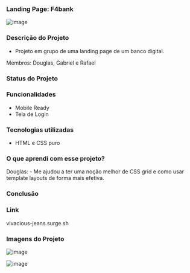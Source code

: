 ### Landing Page: F4bank

![image](https://user-images.githubusercontent.com/103120880/172064991-8b546b87-ffa4-4b2a-912d-78f67d25a8e5.png)

### Descrição do Projeto

- Projeto em grupo de uma landing page de um banco digital.

Membros: Douglas, Gabriel e Rafael

### Status do Projeto

### Funcionalidades

- Mobile Ready
- Tela de Login

### Tecnologias utilizadas

- HTML e CSS puro

### O que aprendi com esse projeto?

Douglas: - Me ajudou a ter uma noção melhor de CSS grid e como usar template layouts de forma mais efetiva.

### Conclusão

### Link
 
vivacious-jeans.surge.sh


### Imagens do Projeto

![image](https://user-images.githubusercontent.com/103120880/172064879-4c71320a-55d7-4b1f-9eab-5ed253fb7cda.png)

![image](https://user-images.githubusercontent.com/103120880/172064912-fe36b25b-9538-4c23-bdfd-fe3475921542.png)
